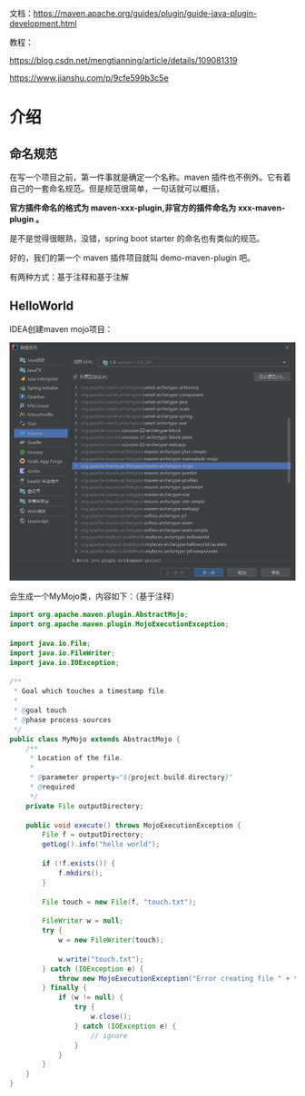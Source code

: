 文档：https://maven.apache.org/guides/plugin/guide-java-plugin-development.html

教程：

https://blog.csdn.net/mengtianning/article/details/109081319

https://www.jianshu.com/p/9cfe599b3c5e

# 介绍

## 命名规范

在写一个项目之前，第一件事就是确定一个名称。maven 插件也不例外。它有着自己的一套命名规范。但是规范很简单，一句话就可以概括，

**官方插件命名的格式为 maven-xxx-plugin,非官方的插件命名为 xxx-maven-plugin 。**

是不是觉得很眼熟，没错，spring boot starter 的命名也有类似的规范。

好的，我们的第一个 maven 插件项目就叫 demo-maven-plugin 吧。

有两种方式：基于注释和基于注解

## HelloWorld

IDEA创建maven mojo项目：

![image-20211214233417226](img/Maven插件开发.assets/image-20211214233417226.png)



会生成一个MyMojo类，内容如下：（基于注释）

```java
import org.apache.maven.plugin.AbstractMojo;
import org.apache.maven.plugin.MojoExecutionException;

import java.io.File;
import java.io.FileWriter;
import java.io.IOException;

/**
 * Goal which touches a timestamp file.
 *
 * @goal touch
 * @phase process-sources
 */
public class MyMojo extends AbstractMojo {
    /**
     * Location of the file.
     *
     * @parameter property="${project.build.directory}"
     * @required
     */
    private File outputDirectory;

    public void execute() throws MojoExecutionException {
        File f = outputDirectory;
        getLog().info("hello world");

        if (!f.exists()) {
            f.mkdirs();
        }

        File touch = new File(f, "touch.txt");

        FileWriter w = null;
        try {
            w = new FileWriter(touch);

            w.write("touch.txt");
        } catch (IOException e) {
            throw new MojoExecutionException("Error creating file " + touch, e);
        } finally {
            if (w != null) {
                try {
                    w.close();
                } catch (IOException e) {
                    // ignore
                }
            }
        }
    }
}
```